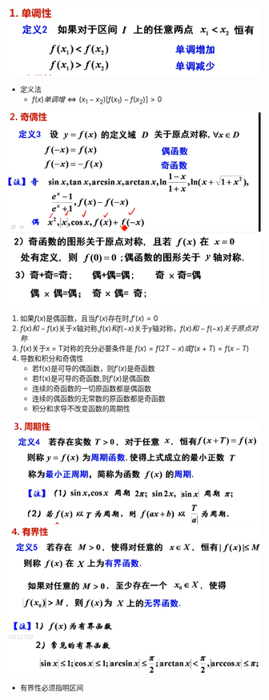 ![](../../picture/单调性.png)  
- 定义法  
    - $f(x)单调增 \Leftrightarrow (x_1-x_2)[f(x_1)-f(x_2)]>0$


![](../../picture/奇偶函数.png)
![](../../picture/奇偶函数2.png)
1. 如果$f(x)$是偶函数，且当$f'(x)$存在时,$f'(x) = 0$
2. $f(x) 和 -f(x)$关于x轴对称,$f(x) 和 f(-x)$关于y轴对称，$f(x) 和 -f(-x)关于原点对称$  
3. $f(x)$关于x = T对称的充分必要条件是 $f(x) = f(2T-x)或f(x+T) = f(x-T)$
4. 导数和积分和奇偶性  
    - 若f(x)是可导的偶函数，则$f'(x)$是奇函数
    - 若f(x)是可导的奇函数,则$f'(x)$是偶函数
    - 连续的奇函数的一切原函数都是偶函数
    - 连续的偶函数的无常数的原函数都是奇函数
    - 积分和求导不改变函数的周期性


![](../../picture/周期性.png)
![](../../picture/有界性.png)
- 有界性必须指明区间